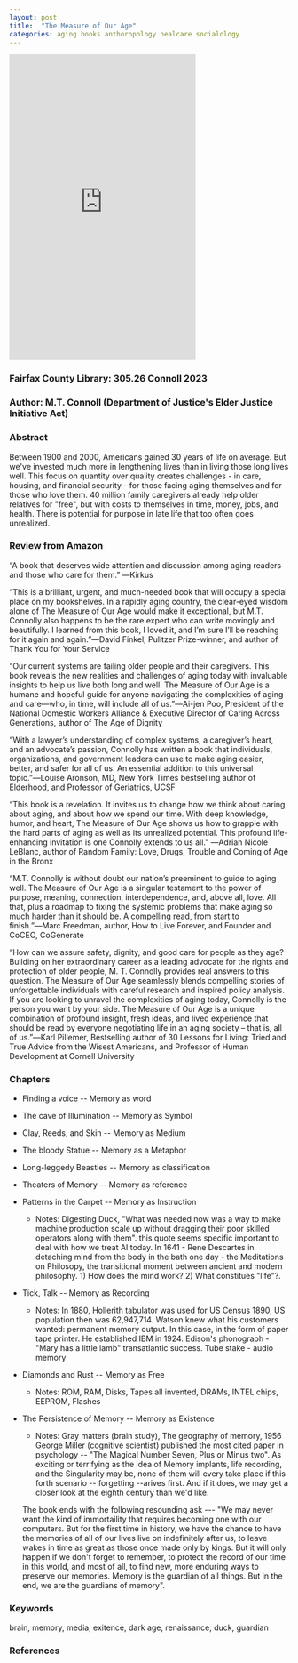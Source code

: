 ```yaml
---
layout: post
title:  "The Measure of Our Age"
categories: aging books anthoropology healcare socialology
---
```


<iframe type="text/html" sandbox="allow-scripts allow-same-origin allow-popups" width="336" height="550" frameborder="0" allowfullscreen style="max-width:100%" src="https://www.hachettebookgroup.com/wp-content/uploads/2024/01/9781541702745.jpg?resize=1321,2048"></iframe>

### Fairfax County Library: 305.26 Connoll 2023
### Author: M.T. Connoll (Department of Justice's Elder Justice Initiative Act)

### Abstract
Between 1900 and 2000, Americans gained 30 years of life on average. But we've invested much more in lengthening lives than in living those long lives well. This focus on quantity over quality creates challenges - in care, housing, and financial security - for those facing aging themselves and for those who love them.  40 million family caregivers already help older relatives for "free", but with costs to themselves in time, money, jobs, and health. There is potential for purpose in late life that too often goes unrealized.

### Review from Amazon
 “A book that deserves wide attention and discussion among aging readers and those who care for them.” ―Kirkus

“This is a brilliant, urgent, and much-needed book that will occupy a special place on my bookshelves. In a rapidly aging country, the clear-eyed wisdom alone of The Measure of Our Age would make it exceptional, but M.T. Connolly also happens to be the rare expert who can write movingly and beautifully. I learned from this book, I loved it, and I’m sure I’ll be reaching for it again and again.”―David Finkel, Pulitzer Prize-winner, and author of Thank You for Your Service

“Our current systems are failing older people and their caregivers. This book reveals the new realities and challenges of aging today with invaluable insights to help us live both long and well. The Measure of Our Age is a humane and hopeful guide for anyone navigating the complexities of aging and care—who, in time, will include all of us.”―Ai-jen Poo, President of the National Domestic Workers Alliance & Executive Director of Caring Across Generations, author of The Age of Dignity

“With a lawyer’s understanding of complex systems, a caregiver’s heart, and an advocate’s passion, Connolly has written a book that individuals, organizations, and government leaders can use to make aging easier, better, and safer for all of us. An essential addition to this universal topic.”―Louise Aronson, MD, New York Times bestselling author of Elderhood, and Professor of Geriatrics, UCSF

“This book is a revelation. It invites us to change how we think about caring, about aging, and about how we spend our time. With deep knowledge, humor, and heart, The Measure of Our Age shows us how to grapple with the hard parts of aging as well as its unrealized potential. This profound life-enhancing invitation is one Connolly extends to us all."  ―Adrian Nicole LeBlanc, author of Random Family: Love, Drugs, Trouble and Coming of Age in the Bronx

“M.T. Connolly is without doubt our nation’s preeminent to guide to aging well. The Measure of Our Age is a singular testament to the power of purpose, meaning, connection, interdependence, and, above all, love. All that, plus a roadmap to fixing the systemic problems that make aging so much harder than it should be. A compelling read, from start to finish.”―Marc Freedman, author, How to Live Forever, and Founder and CoCEO, CoGenerate

“How can we assure safety, dignity, and good care for people as they age? Building on her extraordinary career as a leading advocate for the rights and protection of older people, M. T. Connolly provides real answers to this question. The Measure of Our Age seamlessly blends compelling stories of unforgettable individuals with careful research and inspired policy analysis. If you are looking to unravel the complexities of aging today, Connolly is the person you want by your side. The Measure of Our Age is a unique combination of profound insight, fresh ideas, and lived experience that should be read by everyone negotiating life in an aging society – that is, all of us.”―Karl Pillemer, Bestselling author of 30 Lessons for Living: Tried and True Advice from the Wisest Americans, and Professor of Human Development at Cornell University 

### Chapters
* Finding a voice -- Memory as word
* The cave of Illumination -- Memory as Symbol
* Clay, Reeds, and Skin -- Memory as Medium
* The bloody Statue -- Memory as a Metaphor
* Long-leggedy Beasties -- Memory as classification
* Theaters of Memory -- Memory as reference
* Patterns in the Carpet -- Memory as Instruction
  * Notes: Digesting Duck, "What was needed now was a way to make machine production scale up without dragging their poor skilled operators along with them". this quote seems specific important to deal with how we treat AI today. In 1641 - Rene Descartes in detaching mind from the body in the bath one day - the Meditations on Philosopy, the transitional moment between ancient and modern philosophy.  1) How does the mind work?  2) What constitues "life"?.   
* Tick, Talk -- Memory as Recording
  * Notes: In 1880, Hollerith tabulator was used for US Census 1890, US population then was 62,947,714.  Watson knew what his customers wanted: permanent memory output. In this case, in the form of paper tape printer. He established IBM in 1924.  Edison's phonograph - "Mary has a little lamb" transatlantic success. Tube stake - audio memory
* Diamonds and Rust -- Memory as Free
  * Notes: ROM, RAM, Disks, Tapes all invented, DRAMs, INTEL chips, EEPROM, Flashes
* The Persistence of Memory -- Memory as Existence
  * Notes: Gray matters (brain study), The geography of memory, 1956 George Miller (cognitive scientist) published the most cited paper in psychology -- "The Magical Number Seven, Plus or Minus two".   As exciting or terrifying as the idea of Memory implants, life recording, and the Singularity may be, none of them will every take place if this forth scenario -- forgetting --arives first. And if it does, we may get a closer look at the eighth century than we'd like.

  The book ends with the following resounding ask --- "We may never want the kind of immortaility that requires becoming one with our computers. But for the first time in history, we have the chance to have the memories of all of our lives live on indefinitely after us, to leave wakes in time as great as those once made only by kings. But it will only happen if we don't forget to remember, to protect the record of our time in this world, and most of all, to find new, more enduring ways to preserve our memories.  Memory is the guardian of all things. But in the end, we are the guardians of memory".

### Keywords
brain, memory, media, exitence, dark age, renaissance, duck, guardian

### References

